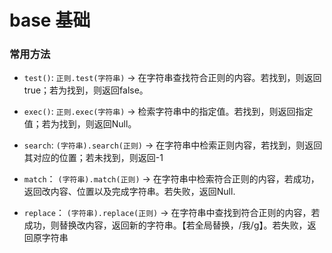 # base 基础

### 常用方法

* `test()`: `正则.test(字符串)` -> 在字符串查找符合正则的内容。若找到，则返回true；若为找到，则返回false。

* `exec()`: `正则.exec(字符串)` -> 检索字符串中的指定值。若找到，则返回指定值；若为找到，则返回Null。

* `search`: `(字符串).search(正则)` -> 在字符串中检索正则内容，若找到，则返回其对应的位置；若未找到，则返回-1

* `match`： `(字符串).match(正则)` -> 在字符串中检索符合正则的内容，若成功，返回改内容、位置以及完成字符串。若失败，返回Null.

* `replace`： `(字符串).replace(正则)` -> 在字符串中查找到符合正则的内容，若成功，则替换改内容，返回新的字符串。【若全局替换，/我/g】。若失败，返回原字符串

